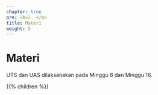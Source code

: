 ```yaml
---
chapter: true
pre: <b>2. </b>
title: Materi
weight: 5
---
```


# Materi

UTS dan UAS dilaksanakan pada Minggu 8 dan Minggu 16.

{{% children %}}